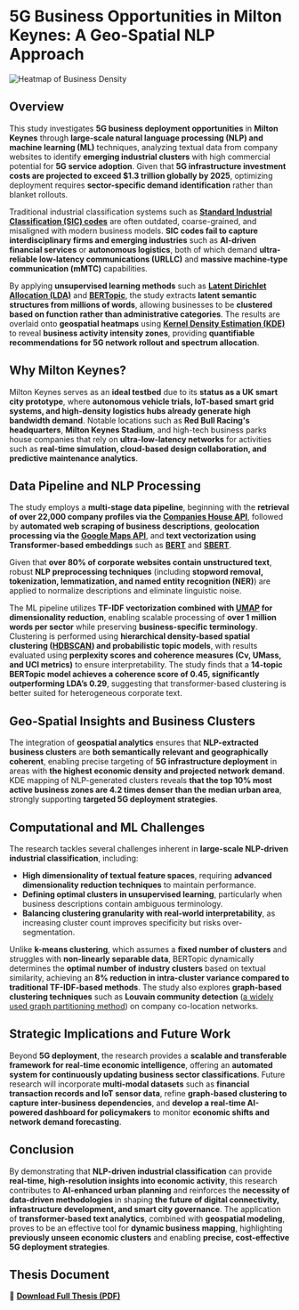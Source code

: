 # **5G Business Opportunities in Milton Keynes: A Geo-Spatial NLP Approach**  

![Heatmap of Business Density](clusters-milton-keynes.png "Business Density Heatmap")  

## **Overview**  

This study investigates **5G business deployment opportunities** in **Milton Keynes** through **large-scale natural language processing (NLP) and machine learning (ML)** techniques, analyzing textual data from company websites to identify **emerging industrial clusters** with high commercial potential for **5G service adoption**. Given that **5G infrastructure investment costs are projected to exceed $1.3 trillion globally by 2025**, optimizing deployment requires **sector-specific demand identification** rather than blanket rollouts.  

Traditional industrial classification systems such as [**Standard Industrial Classification (SIC) codes**](https://www.ons.gov.uk/methodology/classificationsandstandards/ukstandardindustrialclassificationofeconomicactivities) are often outdated, coarse-grained, and misaligned with modern business models. **SIC codes fail to capture interdisciplinary firms and emerging industries** such as **AI-driven financial services** or **autonomous logistics**, both of which demand **ultra-reliable low-latency communications (URLLC)** and **massive machine-type communication (mMTC)** capabilities.  

By applying **unsupervised learning methods** such as [**Latent Dirichlet Allocation (LDA)**](https://en.wikipedia.org/wiki/Latent_Dirichlet_allocation) and [**BERTopic**](https://maartengr.github.io/BERTopic/), the study extracts **latent semantic structures from millions of words**, allowing businesses to be **clustered based on function rather than administrative categories**. The results are overlaid onto **geospatial heatmaps** using [**Kernel Density Estimation (KDE)**](https://en.wikipedia.org/wiki/Kernel_density_estimation) to reveal **business activity intensity zones**, providing **quantifiable recommendations for 5G network rollout and spectrum allocation**.  

## **Why Milton Keynes?**  

Milton Keynes serves as an **ideal testbed** due to its **status as a UK smart city prototype**, where **autonomous vehicle trials, IoT-based smart grid systems, and high-density logistics hubs already generate high bandwidth demand**. Notable locations such as **Red Bull Racing's headquarters**, **Milton Keynes Stadium**, and high-tech business parks house companies that rely on **ultra-low-latency networks** for activities such as **real-time simulation, cloud-based design collaboration, and predictive maintenance analytics**.  

## **Data Pipeline and NLP Processing**  

The study employs a **multi-stage data pipeline**, beginning with the **retrieval of over 22,000 company profiles via the [Companies House API](https://developer.company-information.service.gov.uk/)**, followed by **automated web scraping of business descriptions**, **geolocation processing via the [Google Maps API](https://developers.google.com/maps/documentation/places/web-service/overview)**, and **text vectorization using Transformer-based embeddings** such as [**BERT**](https://en.wikipedia.org/wiki/BERT_(language_model)) and [**SBERT**](https://www.sbert.net/).  

Given that **over 80% of corporate websites contain unstructured text**, robust **NLP preprocessing techniques** (including **stopword removal, tokenization, lemmatization, and named entity recognition (NER)**) are applied to normalize descriptions and eliminate linguistic noise.  

The ML pipeline utilizes **TF-IDF vectorization combined with [UMAP](https://umap-learn.readthedocs.io/en/latest/) for dimensionality reduction**, enabling scalable processing of **over 1 million words per sector** while preserving **business-specific terminology**. Clustering is performed using **hierarchical density-based spatial clustering ([HDBSCAN](https://hdbscan.readthedocs.io/en/latest/)) and probabilistic topic models**, with results evaluated using **perplexity scores and coherence measures (Cv, UMass, and UCI metrics)** to ensure interpretability. The study finds that a **14-topic BERTopic model achieves a coherence score of 0.45, significantly outperforming LDA’s 0.29**, suggesting that transformer-based clustering is better suited for heterogeneous corporate text.  

## **Geo-Spatial Insights and Business Clusters**  

The integration of **geospatial analytics** ensures that **NLP-extracted business clusters** are **both semantically relevant and geographically coherent**, enabling precise targeting of **5G infrastructure deployment** in areas with **the highest economic density and projected network demand**. KDE mapping of NLP-generated clusters reveals **that the top 10% most active business zones are 4.2 times denser than the median urban area**, strongly supporting **targeted 5G deployment strategies**.  

## **Computational and ML Challenges**  

The research tackles several challenges inherent in **large-scale NLP-driven industrial classification**, including:  

- **High dimensionality of textual feature spaces**, requiring **advanced dimensionality reduction techniques** to maintain performance.  
- **Defining optimal clusters in unsupervised learning**, particularly when business descriptions contain ambiguous terminology.  
- **Balancing clustering granularity with real-world interpretability**, as increasing cluster count improves specificity but risks over-segmentation.  

Unlike **k-means clustering**, which assumes a **fixed number of clusters** and struggles with **non-linearly separable data**, BERTopic dynamically determines the **optimal number of industry clusters** based on textual similarity, achieving an **8% reduction in intra-cluster variance compared to traditional TF-IDF-based methods**. The study also explores **graph-based clustering techniques** such as **Louvain community detection** ([a widely used graph partitioning method](https://en.wikipedia.org/wiki/Louvain_method)) on company co-location networks.  

## **Strategic Implications and Future Work**  

Beyond **5G deployment**, the research provides a **scalable and transferable framework for real-time economic intelligence**, offering an **automated system for continuously updating business sector classifications**. Future research will incorporate **multi-modal datasets** such as **financial transaction records and IoT sensor data**, refine **graph-based clustering to capture inter-business dependencies**, and **develop a real-time AI-powered dashboard for policymakers** to monitor **economic shifts and network demand forecasting**.  

## **Conclusion**  

By demonstrating that **NLP-driven industrial classification** can provide **real-time, high-resolution insights into economic activity**, this research contributes to **AI-enhanced urban planning** and reinforces the **necessity of data-driven methodologies** in shaping **the future of digital connectivity, infrastructure development, and smart city governance**. The application of **transformer-based text analytics**, combined with **geospatial modeling**, proves to be an effective tool for **dynamic business mapping**, highlighting **previously unseen economic clusters** and enabling **precise, cost-effective 5G deployment strategies**.  

## **Thesis Document**  
📄 **[Download Full Thesis (PDF)](docs/TheophileCordiez_Master_Thesis_340169.pdf)**  

